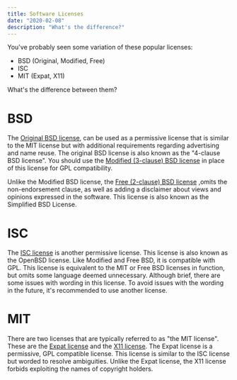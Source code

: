 ```yaml
---
title: Software Licenses
date: "2020-02-08"
description: "What's the difference?"
---
```


You've probably seen some variation of these popular licenses:
  * BSD (Original, Modified, Free)
  * ISC
  * MIT (Expat, X11)

What's the difference between them?

# BSD

The [Original BSD license](https://www.gnu.org/licenses/license-list.html#OriginalBSD),
can be used as a permissive license that is similar to the MIT license but with
additional requirements regarding advertising and name reuse. The original BSD
license is also known as the "4-clause BSD license". You should use the
[Modified (3-clause) BSD license](https://www.gnu.org/licenses/license-list.html#ModifiedBSD)
in place of this license for GPL compatibility.

Unlike the Modified BSD license, the
[Free (2-clause) BSD license](https://www.gnu.org/licenses/license-list.html#FreeBSD)
,omits the non-endorsement clause, as well as adding a disclaimer about views
and opinions expressed in the software. This license is also known as the
Simplified BSD License.

# ISC

The [ISC license](https://www.gnu.org/licenses/license-list.html#ISC) is
another permissive license. This license is also known as the OpenBSD license.
Like Modified and Free BSD, it is compatible with GPL. This license is
equivalent to the MIT or Free BSD licenses in function, but omits some language
deemed unnecessary. Although brief, there are some issues with wording in this
license. To avoid issues with the wording in the future, it's recommended to
use another license.

# MIT

There are two licenses that are typically referred to as "the MIT license".
These are the [Expat license](https://www.gnu.org/licenses/license-list.html#Expat)
and the [X11 license](https://www.gnu.org/licenses/license-list.html#X11License).
The Expat license is a permissive, GPL compatible license. This license is
similar to the ISC license but worded to resolve ambiguities. Unlike the Expat
license, the X11 license forbids exploiting the names of copyright holders.

